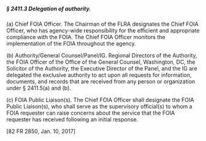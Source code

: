 ##### § 2411.3 Delegation of authority. #####

(a) Chief FOIA Officer. The Chairman of the FLRA designates the Chief FOIA Officer, who has agency-wide responsibility for the efficient and appropriate compliance with the FOIA. The Chief FOIA Officer monitors the implementation of the FOIA throughout the agency.

(b) Authority/General Counsel/Panel/IG. Regional Directors of the Authority, the FOIA Officer of the Office of the General Counsel, Washington, DC, the Solicitor of the Authority, the Executive Director of the Panel, and the IG are delegated the exclusive authority to act upon all requests for information, documents, and records that are received from any person or organization under § 2411.5(a) and (b).

(c) FOIA Public Liaison(s). The Chief FOIA Officer shall designate the FOIA Public Liaison(s), who shall serve as the supervisory official(s) to whom a FOIA requester can raise concerns about the service that the FOIA requester has received following an initial response.

[82 FR 2850, Jan. 10, 2017]